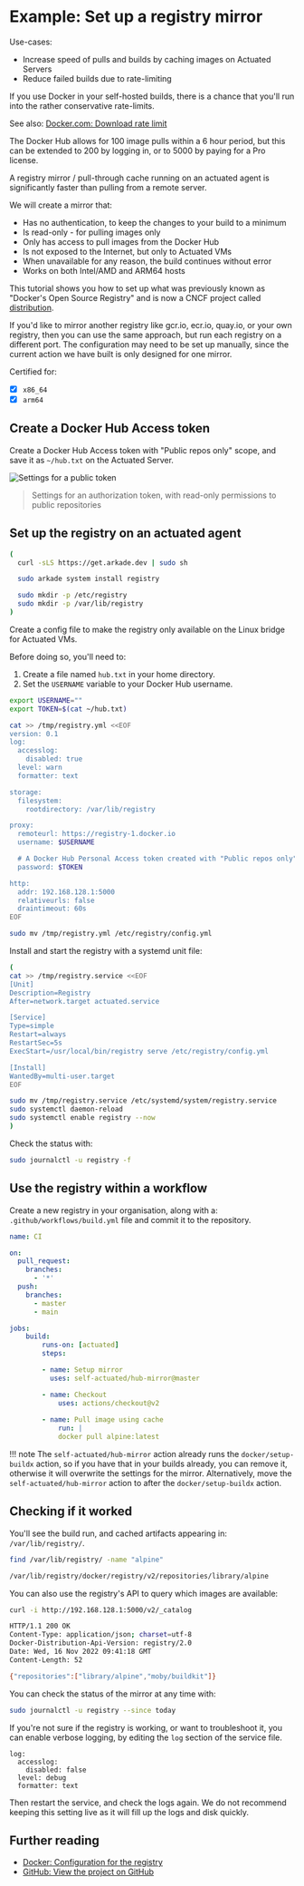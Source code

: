 # Example: Set up a registry mirror

Use-cases:

* Increase speed of pulls and builds by caching images on Actuated Servers
* Reduce failed builds due to rate-limiting

If you use Docker in your self-hosted builds, there is a chance that you'll run into the rather conservative rate-limits.

See also: [Docker.com: Download rate limit](https://docs.docker.com/docker-hub/download-rate-limit/)

The Docker Hub allows for 100 image pulls within a 6 hour period, but this can be extended to 200 by logging in, or to 5000 by paying for a Pro license.

A registry mirror / pull-through cache running on an actuated agent is significantly faster than pulling from a remote server.

We will create a mirror that:

* Has no authentication, to keep the changes to your build to a minimum
* Is read-only - for pulling images only
* Only has access to pull images from the Docker Hub
* Is not exposed to the Internet, but only to Actuated VMs
* When unavailable for any reason, the build continues without error
* Works on both Intel/AMD and ARM64 hosts

This tutorial shows you how to set up what was previously known as "Docker's Open Source Registry" and is now a CNCF project called [distribution](https://github.com/distribution/distribution).

If you'd like to mirror another registry like gcr.io, ecr.io, quay.io, or your own registry, then you can use the same approach, but run each registry on a different port. The configuration may need to be set up manually, since the current action we have built is only designed for one mirror.

Certified for:

- [x] `x86_64`
- [x] `arm64`

## Create a Docker Hub Access token

Create a Docker Hub Access token with "Public repos only" scope, and save it as `~/hub.txt` on the Actuated Server.

![Settings for a public token](/images/read-only-public-token.png)

> Settings for an authorization token, with read-only permissions to public repositories

## Set up the registry on an actuated agent

```bash
(
  curl -sLS https://get.arkade.dev | sudo sh

  sudo arkade system install registry

  sudo mkdir -p /etc/registry
  sudo mkdir -p /var/lib/registry
)
```

Create a config file to make the registry only available on the Linux bridge for Actuated VMs.

Before doing so, you'll need to:

1. Create a file named `hub.txt` in your home directory.
2. Set the `USERNAME` variable to your Docker Hub username.

```bash
export USERNAME=""
export TOKEN=$(cat ~/hub.txt)

cat >> /tmp/registry.yml <<EOF
version: 0.1
log:
  accesslog:
    disabled: true
  level: warn
  formatter: text

storage:
  filesystem:
    rootdirectory: /var/lib/registry

proxy:
  remoteurl: https://registry-1.docker.io
  username: $USERNAME

  # A Docker Hub Personal Access token created with "Public repos only" scope
  password: $TOKEN

http:
  addr: 192.168.128.1:5000
  relativeurls: false
  draintimeout: 60s
EOF

sudo mv /tmp/registry.yml /etc/registry/config.yml
```

Install and start the registry with a systemd unit file:

```bash
(
cat >> /tmp/registry.service <<EOF
[Unit]
Description=Registry
After=network.target actuated.service

[Service]
Type=simple
Restart=always
RestartSec=5s
ExecStart=/usr/local/bin/registry serve /etc/registry/config.yml

[Install]
WantedBy=multi-user.target
EOF

sudo mv /tmp/registry.service /etc/systemd/system/registry.service
sudo systemctl daemon-reload
sudo systemctl enable registry --now
)
```

Check the status with:

```bash
sudo journalctl -u registry -f
```

## Use the registry within a workflow

Create a new registry in your organisation, along with a: `.github/workflows/build.yml` file and commit it to the repository.

```yaml
name: CI

on:
  pull_request:
    branches:
      - '*'
  push:
    branches:
      - master
      - main

jobs:
    build:
        runs-on: [actuated]
        steps:

        - name: Setup mirror
          uses: self-actuated/hub-mirror@master

        - name: Checkout
            uses: actions/checkout@v2
    
        - name: Pull image using cache
            run: |
            docker pull alpine:latest
```

!!! note
    The `self-actuated/hub-mirror` action already runs the `docker/setup-buildx` action, so if you have that in your builds already, you can remove it, otherwise it will overwrite the settings for the mirror. Alternatively, move the `self-actuated/hub-mirror` action to after the `docker/setup-buildx` action.

## Checking if it worked

You'll see the build run, and cached artifacts appearing in: `/var/lib/registry/`.

```bash
find /var/lib/registry/ -name "alpine"

/var/lib/registry/docker/registry/v2/repositories/library/alpine
```

You can also use the registry's API to query which images are available:

```bash
curl -i http://192.168.128.1:5000/v2/_catalog

HTTP/1.1 200 OK
Content-Type: application/json; charset=utf-8
Docker-Distribution-Api-Version: registry/2.0
Date: Wed, 16 Nov 2022 09:41:18 GMT
Content-Length: 52

{"repositories":["library/alpine","moby/buildkit"]}
```

You can check the status of the mirror at any time with:

```bash
sudo journalctl -u registry --since today
```

If you're not sure if the registry is working, or want to troubleshoot it, you can enable verbose logging, by editing the `log` section of the service file.

```
log:
  accesslog:
    disabled: false
  level: debug
  formatter: text
```

Then restart the service, and check the logs again. We do not recommend keeping this setting live as it will fill up the logs and disk quickly.

## Further reading

* [Docker: Configuration for the registry](https://docs.docker.com/registry/configuration/)
* [GitHub: View the project on GitHub](https://github.com/distribution/distribution)
